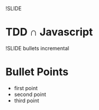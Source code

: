 !SLIDE 
# TDD ∩ Javascript #

!SLIDE bullets incremental
# Bullet Points #

* first point
* second point
* third point
